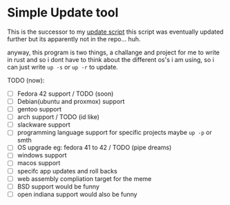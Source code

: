 # Simple Update tool
This is the successor to my [update script](https://github.com/dynamitegus/systemupdate) this script was eventually updated further but its apparently not in the repo... huh.

anyway, this program is two things, a challange and project for me to write in rust and so i dont have to think about the different os's i am using, so i can just write ```up -s``` or ```up -r``` to update.

TODO (now):
- [ ] Fedora 42 support
/
TODO (soon)
- [ ] Debian(ubuntu and proxmox) support
- [ ] gentoo support
- [ ] arch support
/
TODO (id like)
- [ ] slackware support
- [ ] programming language support for specific projects maybe ```up -p``` or smth
- [ ] OS upgrade eg: fedora 41 to 42
/
TODO (pipe dreams)
- [ ] windows support
- [ ] macos support
- [ ] specifc app updates and roll backs
- [ ] web assembly compliation target for the meme
- [ ] BSD support would be funny
- [ ] open indiana support would also be funny
